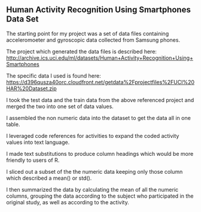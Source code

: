 
## Human Activity Recognition Using Smartphones Data Set 

The starting point for my project was a set of data files containing acceleromoeter and gyroscopic data collected from Samsung phones.


The project which generated the data files is described here:
http://archive.ics.uci.edu/ml/datasets/Human+Activity+Recognition+Using+Smartphones

The specific data I used is found here:
https://d396qusza40orc.cloudfront.net/getdata%2Fprojectfiles%2FUCI%20HAR%20Dataset.zip 

I took the test data and the train data from the above referenced project and merged the two into one set of data values.

I assembled the non numeric data into the dataset to get the data all in one table. 

I leveraged code references for activities to expand the coded activity values into text language.

I made text substitutions to produce column headings which would be more friendly to users of R.

I sliced out a subset of the the numeric data keeping only those column which described a mean() or std().

I then summarized the data by calculating the mean of all the numeric columns, grouping the data according to the subject who participated in the original study, as well as according to the activity.

 